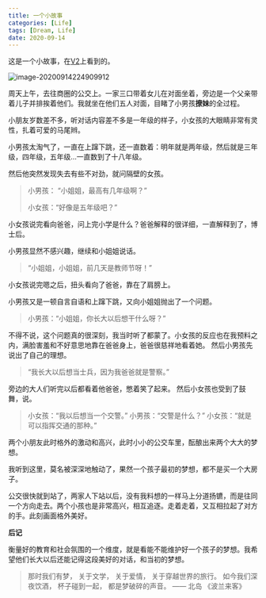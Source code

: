 ```yaml
---
title: 一个小故事
categories: [Life]
tags: [Dream, Life]
date: 2020-09-14
---
```


这是一个小故事，在[V2](https://www.v2ex.com/t/706579)上看到的。

![image-20200914224909912](https://image.tobyqin.cn/image-20200914224909912.png)

周天上午，去往商圈的公交上。一家三口带着女儿在对面坐着，旁边是一个父亲带着儿子并排挨着他们。我就坐在他们五人对面，目睹了小男孩**撩妹**的全过程。

小朋友岁数差不多，听对话内容差不多是一年级的样子，小女孩的大眼睛非常有灵性，扎着可爱的马尾辫。

小男孩太淘气了，一直在上蹿下跳，还一直数着：明年就是两年级，然后就是三年级，四年级，五年级…一直数到了十八年级。

然后他突然发现失去有些不对劲，就问隔壁的女孩。

> 小男孩： “小姐姐，最高有几年级啊？”
>
> 小女孩：“好像是五年级吧？”

小女孩说完看向爸爸，问上完小学是什么？爸爸解释的很详细，一直解释到了，博士后。

小男孩显然不感兴趣，继续和小姐姐说话。

> “小姐姐，小姐姐，前几天是教师节呀！”

小女孩说完嗯之后，扭头看向了爸爸，靠在了肩膀上。

小男孩又是一顿自言自语和上蹿下跳，又向小姐姐抛出了一个问题。

> 小男孩：“小姐姐，你长大以后想干什么呀？”

不得不说，这个问题真的很深刻，我当时听了都蒙了。小女孩的反应也在我预料之内，满脸害羞和不好意思地靠在爸爸身上，爸爸很慈祥地看着她。 然后小男孩先说出了自己的理想。

> “我长大以后想当士兵，因为我爸爸就是警察。”

旁边的大人们听完以后都看着他爸爸，憋着笑了起来。 然后小女孩也受到了鼓舞，说。

> 小女孩：“我以后想当一个交警。”
> 小男孩：“交警是什么？”
> 小女孩：“就是可以指挥交通的那种。”

两个小朋友此时格外的激动和高兴，此时小小的公交车里，酝酿出来两个大大的梦想。

我听到这里，莫名被深深地触动了，果然一个孩子最初的梦想，都不是买一个大房子。

公交很快就到站了，两家人下站以后，没有我料想的一样马上分道扬镳，而是往同一个方向走去。两个小孩也是非常高兴，相互追逐。走着走着，又互相拉起了对方的手。此刻画面格外美好。

**后记**

衡量好的教育和社会氛围的一个维度，就是看能不能维护好一个孩子的梦想。我希望他们长大以后还能记得这段美好的对话，和当初的梦想。

> 那时我们有梦，
> 关于文学，
> 关于爱情，
> 关于穿越世界的旅行。
> 如今我们深夜饮酒，
> 杯子碰到一起，
> 都是梦破碎的声音。
> —— 北岛 《波兰来客》
